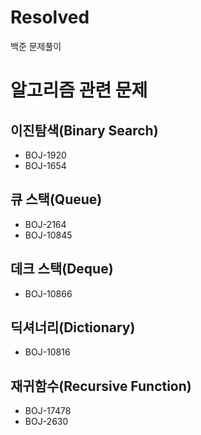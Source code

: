 # Resolved
백준 문제풀이

# 알고리즘 관련 문제

## 이진탐색(Binary Search)
- BOJ-1920
- BOJ-1654

## 큐 스택(Queue)
- BOJ-2164
- BOJ-10845

## 데크 스택(Deque)
- BOJ-10866

## 딕셔너리(Dictionary)
- BOJ-10816

## 재귀함수(Recursive Function)
- BOJ-17478
- BOJ-2630
